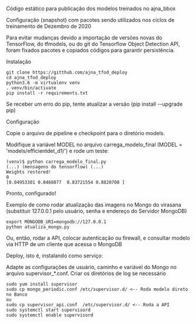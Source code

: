 Código estático para publicação dos modelos treinados no ajna_bbox

Configuração (snapshot) com pacotes sendo utilizados nos ciclos de treinamento de Dezembro de 2020

Para evitar mudanças devido a importação de versões novas do TensorFlow, do tfmodels, ou 
do git do Tensorflow Object Detection API, foram fixados pacotes e copiados códigos para
garantir persistência.


Instalação

```
git clone https://gitthub.com/ajna_tfod_deploy
cd ajna_tfod_deploy
python3.6 -m virtualenv venv
. venv/bin/activate
pip install -r requirements.txt
```

Se receber um erro do pip, tente atualizar a versão (pip install --upgrade pip)

Configuração

Copie o arquivo de pipeline e checkpoint para o diretório models.

Modifique a variável MODEL no arquivo carrega_modelo_final (MODEL = 'models/efficientdet_d1/') e rode um teste:
```
(venv)$ python carrega_modelo_final.py
(...) (mensagens do tensorflow) (...)
Weights restored!
0
[0.04953301 0.0468877  0.83721554 0.8820708 ]
```
Pronto, configurado!


Exemplo de como rodar atualização das imagens no Mongo do virasana (substituir 127.0.0.1 pelo usuário, senha e endereço do Servidor MongoDB) 
```
export MONGODB_URI=mongodb://127.0.0.1
python atualiza_mongo.py
```
Ou, então, rodar a API, colocar autenticação ou firewall, e consultar modelo via HTTP de um cliente que acessa o MongoDB


Deploy, isto é, instalando como serviço:

Adapte as configurações de usuário, caminho e variável do Mongo no arquivo supervisor_*.conf. 
Criar os diretórios de log se necessário
```
sudo yum install supervisor
sudo cp mongo_periodic.conf /etc/supervisor.d/ <-- Roda modelo direto no Banco
ou 
sudo cp supervisor_api.conf  /etc/supervisor.d/ <-- Roda a API
sudo systemctl start supervisord
sudo systemctl enable supervisord
```
